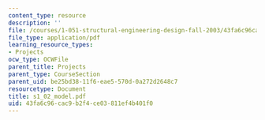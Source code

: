 ```yaml
---
content_type: resource
description: ''
file: /courses/1-051-structural-engineering-design-fall-2003/43fa6c96cac9b2f4ce03811ef4b401f0_s1_02_model.pdf
file_type: application/pdf
learning_resource_types:
- Projects
ocw_type: OCWFile
parent_title: Projects
parent_type: CourseSection
parent_uid: be25bd38-11f6-eae5-570d-0a272d2648c7
resourcetype: Document
title: s1_02_model.pdf
uid: 43fa6c96-cac9-b2f4-ce03-811ef4b401f0
---
```

